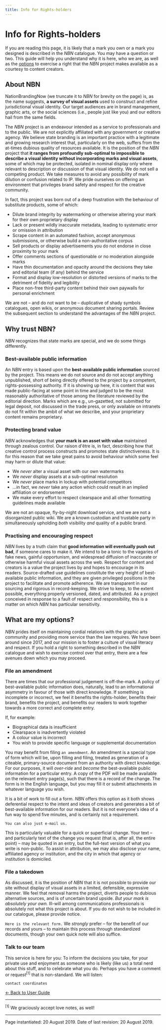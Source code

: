```yaml
---
title: Info for Rights-holders
---
```

# Info for Rights-holders

If you are reading this page, it is likely that a mark you own or a mark you designed is described in the *NBN* catalogue. You may have a question or two. This guide will help you understand why it is here, who we are, as well as the [options](#What-are-my-options) to exercise a right that the *NBN* project makes available as a courtesy to content creators.

## About NBN

NationBrandingNow (we truncate it to *NBN* for brevity on the page) is, as the name suggests, **a survey of visual assets** used to construct and refine jurisdictional visual identity. Our target audiences are in brand management, graphic arts, or the social sciences (i.e., people just like you) and our editors hail from the same fields.

The *NBN* project is an endeavour intended as a service to professionals and to the public. We are not explicitly affiliated with any government or creative agency. We believe state branding is an important practice with a legitimate and growing research interest that, particularly on the web, suffers from the at-times dubious quality of resources available. It is the position of the *NBN* project that **it ranges from profoundly sub-optimal to impossible to describe a visual identity without incorporating marks and visual assets**, some of which may be protected, isolated in nominal display only where relevant to description or discussion of that visual identity. We do not sell a competing product. We take measures to avoid any possibility of mark dilution or confusion related to IP. We pride ourselves on offering an environment that privileges brand safety and respect for the creative community.

In fact, this project was born out of a deep frustration with the behaviour of substitute products, some of which:
- Dilute brand integrity by watermarking or otherwise altering your mark for their own proprietary display
- Lack or present wildly inaccurate metadata, leading to systematic error or omission in attribution
- Scrape content in an automated fashion, accept anonymous submissions, or otherwise build a non-authoritative corpus
- Sell products or display advertisements you do not endorse in close proximity to your mark
- Offer comments sections of questionable or no moderation alongside marks
- Have thin documentation and opacity around the decisions they take and editorial team (if any) behind the service
- Format and display low-resolution or distorted versions of marks to the detriment of fidelity and legibility
- Place non-free third-party content behind their own paywalls for personal enrichment

We are not – and do not want to be – duplicative of shady symbols catalogues, open wikis, or anonymous document sharing portals. Review the subsequent section to understand the advantages of the *NBN* project.

## Why trust NBN?

*NBN* recognizes that state marks are special, and we do some things differently.

### Best-available public information

An *NBN* entry is based upon the **best-available public information** sourced by the project. This means we do not source and do not accept anything unpublished, short of being directly offered to the project by a competent, rights-possessing authority. If it is showing up here, it is content that was made public-facing at some point in time and judged to be the most reasonably authoritative of those among the literature reviewed by the editorial direction. Marks which are e.g., un-gazetted, not submitted for legal deposit, not discussed in the trade press, or only available on intranets do not fit within the ambit of what we describe, and your proprietary content remains proprietary.

### Protecting brand value

*NBN* acknowledges that **your mark is an asset with value** maintained through zealous control. Our raison d'être is, in fact, describing how that creative control process constructs and promotes state distinctiveness. It is for this reason that we take great pains to avoid behaviour which some feel may harm or dilute that value:

- We *never* alter a visual asset with our own watermarks
- We *never* display assets at a sub-optimal resolution
- We *never* place marks in lockup with potential competitors
- ...in fact, we *never* take any action which could result in an implied affiliation or endorsement
- We make every effort to respect clearspace and all other formatting guidelines made available

We are not an opaque, fly-by-night download service, and we are not a disorganized public wiki. We are a known custodian and trustable party in simultaneously upholding *both* visibility *and* quality of a public brand.

### Practising and encouraging respect

*NBN* lives by a truth claim that **good information will eventually push out bad**, if someone cares to make it. We intend to be a tonic to the vagaries of fake news, gainful opportunism, and widespread diffusion of inaccurate or otherwise harmful visual assets across the web. Respect for content and creators is a value the project lives by and hopes to encourage in its readers. Source-drafted use guidelines constitute the very height of best-available public information, and they are given privileged positions in the project to facilitate and promote adherence. We are transparent in our sourcing and rigorous in record-keeping. We strive to keep, to the extent possible, everything properly versioned, dated, and attributed. As a project conceived in response to a fault of respect and responsibility, this is a matter on which *NBN* has particular sensitivity.

## What are my options?

*NBN* prides itself on maintaining cordial relations with the graphic arts community and providing more service than the law requires. We have been around since 2017, and our mission is to foster a culture of visual literacy and respect. If you hold a right to something described in the *NBN* catalogue and wish to exercise control over that entry, there are a few avenues down which you may proceed.

### File an amendment

There are times that our professional judgement is off-the-mark. A policy of best-available public information does, naturally, lead to an informational asymmetry in favour of those with direct knowledge. If something is incomplete or incorrect, we feel it benefits the rights-holder, benefits their brand, benefits the project, and benefits our readers to work together towards a more correct and complete entry.

If, for example:
- Biographical data is insufficient
- Clearspace is inadvertently violated
- A colour value is incorrect
- You wish to provide specific language or supplemental documentation

You may benefit from filing `an amendment`. An amendment is a special type of form which will be, upon filling and filing, treated as generation of a citeable, primary-source document from an authority with direct knowledge. For our purposes, it will *over-ride* and *become* the best-available public information for a particular entry. A copy of the PDF will be made available on the relevant entry page(s), such that there is a record of the change. The form is in the English language, but you may fill it or submit attachments in whatever language you wish.

It is a bit of work to fill out a form. *NBN* offers this option as it both shows deferential respect to the intent and ideas of creators and generates a bit of best-available information for our readers. But it is not everyone's idea of a fun way to spend five minutes, and is certainly not a requirement. 

`You can also just e-mail us.`

This is particularly valuable for a quick or superficial change. Your text – and particularly text of the change you request (that is, after all, the entire point) – may be quoted in an entry, but the full-text version of what you write is non-public. To assist in attribution, we may also disclose your name, affiliated agency or institution, and the city in which that agency or institution is domiciled.

### File a takedown

As discussed, it is the position of *NBN* that it is not possible to provide our site without display of visual assets in a limited, defensible, expressive manner. We feel that removal harms the project, diverts people to dubious alternative sources, and is of uncertain brand upside. *But your mark is absolutely your own.* Ill-will among communications professionals is absolutely not what this project is about. If you do not wish to be included in our catalogue, please provide notice.

`Here is the relevant form.` We *strongly* prefer – for the benefit of our records and yours – to maintain this process through standardized documents, though your own quick note will also suffice.

### Talk to our team

This service is here for you: To inform the decisions you take, for your private use and enjoyment as someone who is likely (like us) a total nerd about this stuff, and to celebrate what you do. Perhaps you have a comment or request<sup>[1]</sup> that is non-standard. We will listen:

`contact coordinates`

[← Back to User Guide](../guide.html)

---

<sup>[1]</sup> We graciously accept love notes, as well!

---

Page instantiated: 20 August 2019.
Date of last revision: 20 August 2019.
